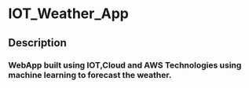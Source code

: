 # IOT_Weather_App

## Description
### WebApp built using IOT,Cloud and AWS Technologies using machine learning to forecast the weather.

